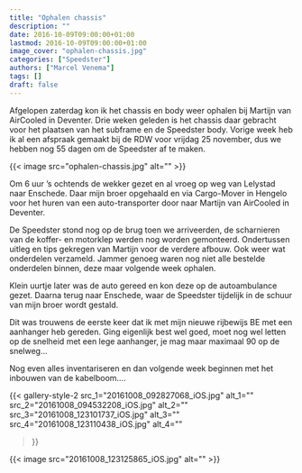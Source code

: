 ```yaml
---
title: "Ophalen chassis"
description: ""
date: 2016-10-09T09:00:00+01:00
lastmod: 2016-10-09T09:00:00+01:00
image_cover: "ophalen-chassis.jpg"
categories: ["Speedster"]
authors: ["Marcel Venema"] 
tags: []
draft: false
---
```


Afgelopen zaterdag kon ik het chassis en body weer ophalen bij Martijn van AirCooled in Deventer. Drie weken geleden is het chassis daar gebracht voor het plaatsen van het subframe en de Speedster body. Vorige week heb ik al een afspraak gemaakt bij de RDW voor vrijdag 25 november, dus we hebben nog 55 dagen om de Speedster af te maken.

<!--more-->
{{< image src="ophalen-chassis.jpg" alt="" >}}

Om 6 uur ’s ochtends de wekker gezet en al vroeg op weg van Lelystad naar Enschede. Daar mijn broer opgehaald en via Cargo-Mover in Hengelo voor het huren van een auto-transporter door naar Martijn van AirCooled in Deventer. 

De Speedster stond nog op de brug toen we arriveerden, de scharnieren van de koffer- en motorklep werden nog worden gemonteerd. Ondertussen uitleg en tips gekregen van Martijn voor de verdere afbouw. Ook weer wat onderdelen verzameld. Jammer genoeg waren nog niet alle bestelde onderdelen binnen, deze maar volgende week ophalen. 

Klein uurtje later was de auto gereed en kon deze op de autoambulance gezet. Daarna terug naar Enschede, waar de Speedster tijdelijk in de schuur van mijn broer wordt gestald.

Dit was trouwens de eerste keer dat ik met mijn nieuwe rijbewijs BE met een aanhanger heb gereden. Ging eigenlijk best wel goed, moet nog wel letten op de snelheid met een lege aanhanger, je mag maar maximaal 90 op de snelweg…

Nog even alles inventariseren en dan volgende week beginnen met het inbouwen van de kabelboom….

{{< gallery-style-2 
  src_1="20161008_092827068_iOS.jpg" alt_1="" 
  src_2="20161008_094532208_iOS.jpg" alt_2="" 
  src_3="20161008_123101737_iOS.jpg" alt_3="" 
  src_4="20161008_123110438_iOS.jpg" alt_4=""
>}}

{{< image src="20161008_123125865_iOS.jpg" alt="" >}}

&nbsp;
